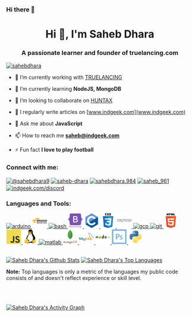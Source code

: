 ### Hi there 👋

<h1 align="center">Hi 👋, I'm Saheb Dhara</h1>
<h3 align="center">A passionate learner and founder of truelancing.com</h3>

<p align="left"> <a href="https://twitter.com/sahebdhara9" target="blank"><img src="https://img.shields.io/twitter/follow/sahebdhara9?logo=twitter&style=for-the-badge" alt="sahebdhara" /></a> </p>

- 🔭 I’m currently working with [TRUELANCING](https://www.truelancing.com/)

- 🌱 I’m currently learning **NodeJS, MongoDB**

- 👯 I’m looking to collaborate on [HUNTAX](https://github.com/Huntax)

- 📝 I regularly write articles on [www.indgeek.com](www.indgeek.com)

- 💬 Ask me about **JavaScript**

- 📫 How to reach me **saheb@indgeek.com**

- ⚡ Fun fact **I love to play football**

<h3 align="left">Connect with me:</h3>
<p align="left">
<a href="https://twitter.com/@sahebdhara9" target="blank"><img align="center" src="https://raw.githubusercontent.com/rahuldkjain/github-profile-readme-generator/master/src/images/icons/Social/twitter.svg" alt="@sahebdhara9" height="30" width="40" /></a>
<a href="https://linkedin.com/in/saheb-dhara" target="blank"><img align="center" src="https://raw.githubusercontent.com/rahuldkjain/github-profile-readme-generator/master/src/images/icons/Social/linked-in-alt.svg" alt="saheb-dhara" height="30" width="40" /></a>
<a href="https://fb.com/sahebdhara.984" target="blank"><img align="center" src="https://raw.githubusercontent.com/rahuldkjain/github-profile-readme-generator/master/src/images/icons/Social/facebook.svg" alt="sahebdhara.984" height="30" width="40" /></a>
<a href="https://instagram.com/saheb_961" target="blank"><img align="center" src="https://raw.githubusercontent.com/rahuldkjain/github-profile-readme-generator/master/src/images/icons/Social/instagram.svg" alt="saheb_961" height="30" width="40" /></a>
<a href="https://discord.gg/indgeek.com/discord" target="blank"><img align="center" src="https://raw.githubusercontent.com/rahuldkjain/github-profile-readme-generator/master/src/images/icons/Social/discord.svg" alt="indgeek.com/discord" height="30" width="40" /></a>
</p>

<h3 align="left">Languages and Tools:</h3>
<p align="left"> <a href="https://www.arduino.cc/" target="_blank" rel="noreferrer"> <img src="https://cdn.worldvectorlogo.com/logos/arduino-1.svg" alt="arduino" width="40" height="40"/> </a> <a href="https://aws.amazon.com" target="_blank" rel="noreferrer"> <img src="https://raw.githubusercontent.com/devicons/devicon/master/icons/amazonwebservices/amazonwebservices-original-wordmark.svg" alt="aws" width="40" height="40"/> </a> <a href="https://www.gnu.org/software/bash/" target="_blank" rel="noreferrer"> <img src="https://www.vectorlogo.zone/logos/gnu_bash/gnu_bash-icon.svg" alt="bash" width="40" height="40"/> </a> <a href="https://getbootstrap.com" target="_blank" rel="noreferrer"> <img src="https://raw.githubusercontent.com/devicons/devicon/master/icons/bootstrap/bootstrap-plain-wordmark.svg" alt="bootstrap" width="40" height="40"/> </a> <a href="https://www.cprogramming.com/" target="_blank" rel="noreferrer"> <img src="https://raw.githubusercontent.com/devicons/devicon/master/icons/c/c-original.svg" alt="c" width="40" height="40"/> </a> <a href="https://www.w3schools.com/css/" target="_blank" rel="noreferrer"> <img src="https://raw.githubusercontent.com/devicons/devicon/master/icons/css3/css3-original-wordmark.svg" alt="css3" width="40" height="40"/> </a>  <a href="https://expressjs.com" target="_blank" rel="noreferrer"> <img src="https://raw.githubusercontent.com/devicons/devicon/master/icons/express/express-original-wordmark.svg" alt="express" width="40" height="40"/> </a> <a href="https://cloud.google.com" target="_blank" rel="noreferrer"> <img src="https://www.vectorlogo.zone/logos/google_cloud/google_cloud-icon.svg" alt="gcp" width="40" height="40"/> </a> <a href="https://git-scm.com/" target="_blank" rel="noreferrer"> <img src="https://www.vectorlogo.zone/logos/git-scm/git-scm-icon.svg" alt="git" width="40" height="40"/> </a> <a href="https://www.w3.org/html/" target="_blank" rel="noreferrer"> <img src="https://raw.githubusercontent.com/devicons/devicon/master/icons/html5/html5-original-wordmark.svg" alt="html5" width="40" height="40"/> </a>  <a href="https://developer.mozilla.org/en-US/docs/Web/JavaScript" target="_blank" rel="noreferrer"> <img src="https://raw.githubusercontent.com/devicons/devicon/master/icons/javascript/javascript-original.svg" alt="javascript" width="40" height="40"/> </a> <a href="https://www.linux.org/" target="_blank" rel="noreferrer"> <img src="https://raw.githubusercontent.com/devicons/devicon/master/icons/linux/linux-original.svg" alt="linux" width="40" height="40"/> </a> <a href="https://www.mathworks.com/" target="_blank" rel="noreferrer"> <img src="https://upload.wikimedia.org/wikipedia/commons/2/21/Matlab_Logo.png" alt="matlab" width="40" height="40"/> </a> <a href="https://www.mongodb.com/" target="_blank" rel="noreferrer"> <img src="https://raw.githubusercontent.com/devicons/devicon/master/icons/mongodb/mongodb-original-wordmark.svg" alt="mongodb" width="40" height="40"/> </a> <a href="https://www.mysql.com/" target="_blank" rel="noreferrer"> <img src="https://raw.githubusercontent.com/devicons/devicon/master/icons/mysql/mysql-original-wordmark.svg" alt="mysql" width="40" height="40"/> </a> <a href="https://nodejs.org" target="_blank" rel="noreferrer"> <img src="https://raw.githubusercontent.com/devicons/devicon/master/icons/nodejs/nodejs-original-wordmark.svg" alt="nodejs" width="40" height="40"/> </a> <a href="https://www.photoshop.com/en" target="_blank" rel="noreferrer"> <img src="https://raw.githubusercontent.com/devicons/devicon/master/icons/photoshop/photoshop-line.svg" alt="photoshop" width="40" height="40"/> </a> <a href="https://www.python.org" target="_blank" rel="noreferrer"> <img src="https://raw.githubusercontent.com/devicons/devicon/master/icons/python/python-original.svg" alt="python" width="40" height="40"/> </a> </p>


  <br/>
    <a href="https://github.com/sahebdhara/github-readme-stats"><img alt="Saheb Dhara's Github Stats" src="https://github-readme-stats.vercel.app/api?username=sahebdhara&show_icons=true&count_private=true&theme=react&hide_border=true&bg_color=0D1117" /></a>
  <a href="https://github.com/lifeofsoumya/github-readme-stats"><img alt="Saheb Dhara's  Top Languages" src="https://github-readme-stats.vercel.app/api/top-langs/?username=sahebdhara&langs_count=8&count_private=true&layout=compact&theme=react&hide_border=true&bg_color=0D1117" /></a>
  <br/>


<b>Note:</b> Top languages is only a metric of the languages my public code consists of and doesn't reflect experience or skill level.


<br/>
<br/>

<a href="https://github.com/lifeofsoumya/github-readme-activity-graph"><img alt="Saheb Dhara's Activity Graph" src="https://activity-graph.herokuapp.com/graph?username=sahebdhara&bg_color=0D1117&color=5BCDEC&line=5BCDEC&point=FFFFFF&hide_border=true" /></a>

<br/>
<br/>
